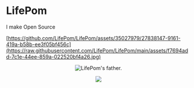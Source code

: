 # LifePom
<!--
**ksnlife/ksnlife** is a ✨ _special_ ✨ repository because its `README.md` (this file) appears on your GitHub profile.

Here are some ideas to get you started:

- 🔭 I’m currently working on ...
- 🌱 I’m currently learning ...
- 👯 I’m looking to collaborate on ...
- 🤔 I’m looking for help with ...
- 💬 Ask me about ...
- 📫 How to reach me: ...
- 😄 Pronouns: ...
- ⚡ Fun fact: ...
-->
I make Open Source

[https://github.com/LifePom/LifePom/assets/35027979/27838147-9161-419a-b58b-ee3f05bf456c](https://raw.githubusercontent.com/LifePom/LifePom/main/assets/f7694add-7c1e-44ee-859a-022520bf4a26.jpg)

<p align=center>
  
  <img src=[https://github.com/LifePom/LifePom/assets/35027979/27838147-9161-419a-b58b-ee3f05bf456c](https://raw.githubusercontent.com/LifePom/LifePom/main/assets/f7694add-7c1e-44ee-859a-022520bf4a26.jpg) alt="LifePom's father." />
</p>

<p align=center>
  <a href="https://skillicons.dev">
    <img src="https://skillicons.dev/icons?i=html,css,js,jquery,php,python,flask,fastapi,nodejs,react,bootstrap,tailwind,firebase,mysql,postgresql,git,github,bitbucket,gitlab,docker,cloudflare,figma,raspberrypi" />
  </a>
</p>
